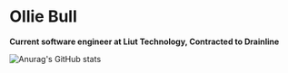 # Ollie Bull 

**Current software engineer at Liut Technology, Contracted to Drainline**

![Anurag's GitHub stats](https://github-readme-stats.vercel.app/api?username=OllieBullGB&show_icons=true&theme=tokyonight)


